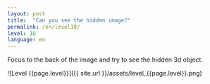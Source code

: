 ```yaml
---
layout: post
title:  "Can you see the hidden image?"
permalink: /en/level18/
level: 18
language: en
---
```

Focus to the back of the image and try to see the hidden 3d object.

![Level {{page.level}}]({{ site.url }}/assets/level_{{page.level}}.png)